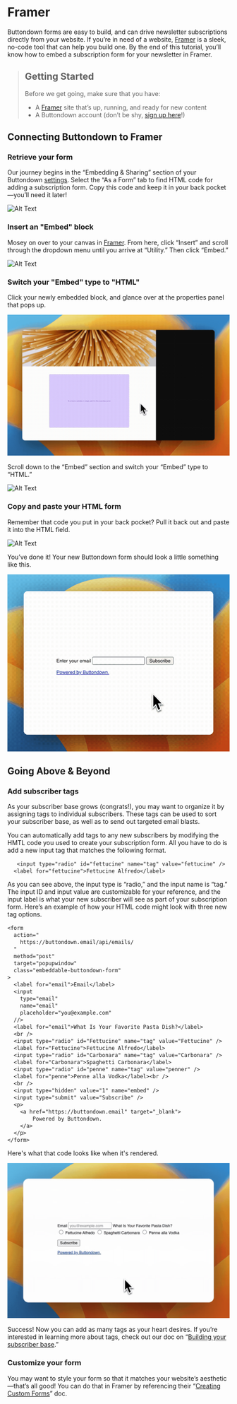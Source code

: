 ﻿# Framer

Buttondown forms are easy to build, and can drive newsletter subscriptions directly from your website. If you’re in need of a website, [Framer](https://www.framer.com/) is a sleek, no-code tool that can help you build one. By the end of this tutorial, you’ll know how to embed a subscription form for your newsletter in Framer. 

> ## Getting Started
> Before we get going, make sure that you have: 
> - A [Framer](https://www.framer.com/) site that’s up, running, and ready for new content
> - A Buttondown account (don’t be shy, [sign up here](https://buttondown.email/register)!)


## Connecting Buttondown to Framer


### Retrieve your form
Our journey begins in the “Embedding & Sharing” section of your Buttondown [settings](https://buttondown.email/settings). Select the “As a Form” tab to find HTML code for adding a subscription form. Copy this code and keep it in your back pocket—you’ll need it later!

![Alt Text](https://github.com/madelinezday/buttondown/blob/main/GetHTML.gif?raw=true)

### Insert an "Embed" block

Mosey on over to your canvas in [Framer](https://www.framer.com/). From here, click “Insert” and scroll through the dropdown menu until you arrive at “Utility.” Then click “Embed.” 

![Alt Text](https://github.com/madelinezday/buttondown/blob/main/EmbedBlock.gif?raw=true)


### Switch your "Embed" type to "HTML"
Click your newly embedded block, and glance over at the properties panel that pops up. 

![Alt Text](https://github.com/madelinezday/buttondown/blob/main/SelectBlock.gif?raw=true)

Scroll down to the “Embed” section and switch your “Embed” type to “HTML.” 

![Alt Text](https://github.com/madelinezday/buttondown/blob/main/SwitchHTML.gif?raw=true) 

### Copy and paste your HTML form

Remember that code you put in your back pocket? Pull it back out and paste it into the HTML field. 


![Alt Text](https://github.com/madelinezday/buttondown/blob/main/PasteHTML.gif?raw=true)

You’ve done it! Your new Buttondown form should look a little something like this. 

![Alt Text](https://github.com/madelinezday/buttondown/blob/main/SubscriptionForm.gif?raw=true)

## Going Above & Beyond

### Add subscriber tags
As your subscriber base grows (congrats!), you may want to organize it by assigning tags to individual subscribers. These tags can be used to sort your subscriber base, as well as to send out targeted email blasts. 

You can automatically add tags to any new subscribers by modifying the HMTL code you used to create your subscription form. All you have to do is add a new <span class="bg-gray-200 font-mono p-0.5 rounded">input</span> tag that matches the following format. 

       <input type="radio" id="fettucine" name="tag" value="fettucine" />
      <label for="fettucine">Fettucine Alfredo</label>

As you can see above, the input <span class="bg-gray-200 font-mono p-0.5 rounded">type</span> is “radio,” and the input <span class="bg-gray-200 font-mono p-0.5 rounded">name</span> is “tag.” The input <span class="bg-gray-200 font-mono p-0.5 rounded">ID</span> and input <span class="bg-gray-200 font-mono p-0.5 rounded">value</span> are customizable for your reference, and the input <span class="bg-gray-200 font-mono p-0.5 rounded">label</span> is what your new subscriber will see as part of your subscription form. Here’s an example of how your HTML code might look with three new tag options. 

    <form
      action="
        https://buttondown.email/api/emails/
      "
      method="post"
      target="popupwindow"
      class="embeddable-buttondown-form"
    >
      <label for="email">Email</label>
      <input
        type="email"
        name="email"
        placeholder="you@example.com"
      //>
      <label for="email">What Is Your Favorite Pasta Dish?</label>
      <br />
      <input type="radio" id="Fettucine" name="tag" value="Fettucine" />
      <label for="Fettucine">Fettucine Alfredo</label>
      <input type="radio" id="Carbonara" name="tag" value="Carbonara" />
      <label for="Carbonara">Spaghetti Carbonara</label>
      <input type="radio" id="penne" name="tag" value="penner" />
      <label for="penne">Penne alla Vodka</label><br />
      <br />
      <input type="hidden" value="1" name="embed" />
      <input type="submit" value="Subscribe" />
      <p>
        <a href="https://buttondown.email" target="_blank">
            Powered by Buttondown.
        </a>
      </p>
    </form> 

Here's what that code looks like when it's rendered. 

![Alt Text](https://github.com/madelinezday/buttondown/blob/main/SubscriptionFormwithTags.gif?raw=true)

Success! Now you can add as many tags as your heart desires. If you’re interested in learning more about tags, check out our doc on “[Building your subscriber base](https://docs.buttondown.email/getting-started/building-your-subscriber-base).” 

### Customize your form

You may want to style your form so that it matches your website’s aesthetic—that’s all good! You can do that in Framer by referencing their “[Creating Custom Forms](https://www.framer.com/learn/how-to-create-a-custom-form/)” doc.
